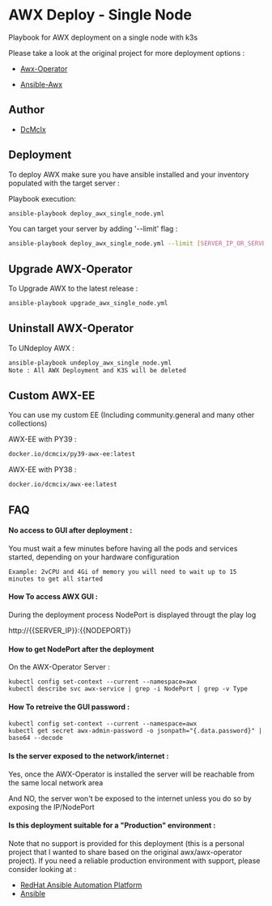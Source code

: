 
# AWX Deploy - Single Node

Playbook for AWX deployment on a single node with k3s

Please take a look at the original project for more deployment options :

- [Awx-Operator](https://github.com/ansible/awx-operator)

- [Ansible-Awx](https://github.com/ansible/awx)

## Author

 - [DcMcIx](https://www.github.com/DcMcIx)
## Deployment

To deploy AWX make sure you have ansible installed and your inventory populated with the target server :

Playbook execution: 

```bash
ansible-playbook deploy_awx_single_node.yml
```
You can target your server by adding '--limit' flag :
```bash
ansible-playbook deploy_awx_single_node.yml --limit [SERVER_IP_OR_SERVER_NAME]
```

## Upgrade AWX-Operator

To Upgrade AWX to the latest release :

```bash
ansible-playbook upgrade_awx_single_node.yml
```

## Uninstall AWX-Operator

To UNdeploy AWX :

```bash
ansible-playbook undeploy_awx_single_node.yml
Note : All AWX Deployment and K3S will be deleted 
```

## Custom AWX-EE
You can use my custom EE (Including community.general and many other collections)

AWX-EE with PY39 :
```bash
docker.io/dcmcix/py39-awx-ee:latest
```
AWX-EE with PY38 :
```bash
docker.io/dcmcix/awx-ee:latest
```
## FAQ

#### No access to GUI after deployment :

You must wait a few minutes before having all the pods and services started, depending on your hardware configuration
```
Example: 2vCPU and 4Gi of memory you will need to wait up to 15 minutes to get all started
```
#### How To access AWX GUI :

During the deployment process NodePort is displayed througt the play log

http://{{SERVER_IP}}:{{NODEPORT}}

#### How to get NodePort after the deployment
On the AWX-Operator Server :
```
kubectl config set-context --current --namespace=awx
kubectl describe svc awx-service | grep -i NodePort | grep -v Type
```
#### How To retreive the GUI password :
```
kubectl config set-context --current --namespace=awx
kubectl get secret awx-admin-password -o jsonpath="{.data.password}" | base64 --decode
```
#### Is the server exposed to the network/internet :
Yes, once the AWX-Operator is installed the server will be reachable from the same local network area

And NO, the server won't be exposed to the internet unless you do so by exposing the IP/NodePort

#### Is this deployment suitable for a "Production" environment :
Note that no support is provided for this deployment (this is a personal project that I wanted to share based on the original awx/awx-operator project). If you need a reliable production environment with support, please consider looking at :

 - [RedHat Ansible Automation Platform](https://www.redhat.com/en/technologies/management/ansible)
 - [Ansible](https://www.ansible.com)
